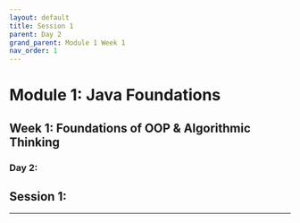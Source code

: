 ```yaml
---
layout: default
title: Session 1
parent: Day 2
grand_parent: Module 1 Week 1
nav_order: 1
---
```


# Module 1: Java Foundations
## Week 1: Foundations of OOP & Algorithmic Thinking
### Day 2: 
## Session 1: 
---